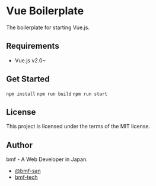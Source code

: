 # Vue Boilerplate
The boilerplate for starting Vue.js.

## Requirements
- Vue.js v2.0~ 

## Get Started
`npm install`
`npm run build`
`npm run start`

## License

This project is licensed under the terms of the MIT license.

## Author

bmf - A Web Developer in Japan.

- [@bmf-san](https://twitter.com/bmf_san)
- [bmf-tech](http://bmf-tech.com/)


